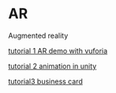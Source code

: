 # AR
Augmented reality




[tutorial 1 AR demo with vuforia](https://chuanar.blogspot.com/2018/01/tutorial-1-ar-demo-with-vuforia.html)

[tutorial 2 animation in unity](https://chuanar.blogspot.com/2018/01/tutorial-2-animation-in-unity.html)

[tutorial3
business card](https://chuanar.blogspot.com/2018/01/tutorial-3-business-card.html)
